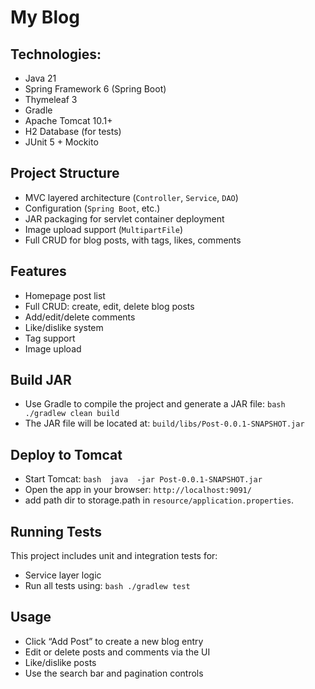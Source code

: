 # My Blog 

## Technologies:
- Java 21
- Spring Framework 6 (Spring Boot)
- Thymeleaf 3
- Gradle
- Apache Tomcat 10.1+
- H2 Database (for tests)
- JUnit 5 + Mockito

## Project Structure
- MVC layered architecture (`Controller`, `Service`, `DAO`)
- Configuration (`Spring Boot`, etc.)
- JAR packaging for servlet container deployment
- Image upload support (`MultipartFile`)
- Full CRUD for blog posts, with tags, likes, comments

## Features
- Homepage  post list
- Full CRUD: create, edit, delete blog posts
- Add/edit/delete comments
- Like/dislike system
- Tag support
- Image upload

## Build JAR
- Use Gradle to compile the project and generate a JAR file:
  ``bash ./gradlew clean build ``
- The JAR file will be located at:
  ``build/libs/Post-0.0.1-SNAPSHOT.jar``

## Deploy to Tomcat
- Start Tomcat:
  ``bash  java  -jar Post-0.0.1-SNAPSHOT.jar``
- Open the app in your browser:
  ``http://localhost:9091/``
- add path dir to storage.path in `resource/application.properties`.

## Running Tests
This project includes unit and integration tests for:
- Service layer logic
- Run all tests using:
  ``bash ./gradlew test``

## Usage
- Click “Add Post” to create a new blog entry
- Edit or delete posts and comments via the UI
- Like/dislike posts
- Use the search bar and pagination controls